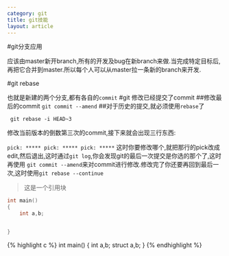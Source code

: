```yaml
---
category: git
title: git技能
layout: article
---
```


#git分支应用

应该由master新开branch,所有的开发及bug在新branch来做.当完成特定目标后,再把它合并到master.所以每个人可以从master拉一条新的branch来开发.

#git rebase

也就是新建的两个分支,都有各自的`commit`
#git 修改已经提交了commit
##修改最后的commit
`git commit --amend`
##对于历史的提交,就必须使用`rebase`了

` git rebase -i HEAD~3`

修改当前版本的倒数第三次的commit,接下来就会出现三行东西:

` pick: *****
  pick: *****
  pick: *****
`
这时你要修改哪个,就把那行的pick改成edit,然后退出,这时通过`git log`,你会发现git的最后一次提交是你选的那个了,这时再使用 `git commit --amend`来对commit进行修改.修改完了你还要再回到最后一次,这时使用`git rebase --continue`




>这是一个引用块

```c
int main()
{
	int a,b;


}
```
{% highlight c %}
int main()
{
	int a,b;
	struct a,b;
}
{% endhighlight %}

